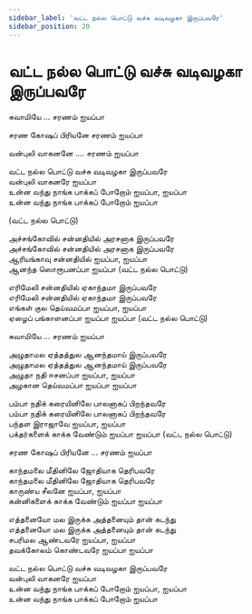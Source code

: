 ```yaml
---
sidebar_label: 'வட்ட நல்ல பொட்டு வச்சு வடிவழகா இருப்பவரே'
sidebar_position: 20
---
```


# **வட்ட நல்ல பொட்டு வச்சு வடிவழகா இருப்பவரே**


சுவாமியே … சரணம் ஐயப்பா <br />

சரண கோஷப் பிரியனே சரணம் ஐயப்பா <br />

வன்புலி வாகனனே …. சரணம் ஐயப்பா <br />

வட்ட நல்ல பொட்டு வச்சு வடிவழகா இருப்பவரே <br />
வன்புலி வாகனரே ஐயப்பா <br />
உன்ன வந்து நாங்க பாக்கப் போறோம் ஐயப்பா, ஐயப்பா <br />
உன்ன வந்து நாங்க பாக்கப் போறோம் ஐயப்பா <br />

(வட்ட நல்ல பொட்டு) <br />

அச்சங்கோவில் சன்னதியில் அரசனாக இருப்பவரே <br />
அச்சங்கோவில் சன்னதியில் அரசனாக இருப்பவரே <br />
ஆரியங்காவு சன்னதியில் ஐயப்பா, ஐயப்பா <br />
ஆனந்த ஸொரூபனப்பா ஐயப்பா (வட்ட நல்ல பொட்டு) <br />

எரிமேலி சன்னதியில் ஏகாந்தமா இருப்பவரே <br />
எரிமேலி சன்னதியில் ஏகாந்தமா இருப்பவரே <br />
எங்கள் குல தெய்வமப்பா ஐயப்பா, ஐயப்பா <br />
ஏழைப் பங்காளனப்பா ஐயப்பா ஐயப்பா (வட்ட நல்ல பொட்டு) <br />

சுவாமியே … சரணம் ஐயப்பா <br />

அழுதாமல ஏத்தத்துல ஆனந்தமாய் இருப்பவரே <br />
அழுதாமல ஏத்தத்துல ஆனந்தமாய் இருப்பவரே <br />
அழுதா நதி ஈசனப்பா ஐயப்பா, ஐயப்பா <br />
அழகான தெய்வமப்பா ஐயப்பா ஐயப்பா <br />

பம்பா நதிக் கரையினிலே பாலனாகப் பிறந்தவரே <br />
பம்பா நதிக் கரையினிலே பாலனாகப் பிறந்தவரே <br />
பந்தள இராஜாவே ஐயப்பா, ஐயப்பா <br />
பக்தர்களைக் காக்க வேண்டும் ஐயப்பா ஐயப்பா (வட்ட நல்ல பொட்டு) <br />

சரண கோஷப் பிரியனே … சரணம் ஐயப்பா <br />

காந்தமலை மீதினிலே ஜோதியாக தெரிபவரே <br />
காந்தமலை மீதினிலே ஜோதியாக தெரிபவரே <br />
காருண்ய சீலனே ஐயப்பா, ஐயப்பா <br />
கன்னிகளைக் காக்க வேண்டும் ஐயப்பா ஐயப்பா <br />

எத்தனையோ மல இருக்க அத்தனையும் தான் கடந்து <br />
எத்தனையோ மல இருக்க அத்தனையும் தான் கடந்து <br />
சபரிமல ஆண்டவரே ஐயப்பா, ஐயப்பா <br />
தவக்கோலம் கொண்டவரே ஐயப்பா ஐயப்பா <br />

வட்ட நல்ல பொட்டு வச்சு வடிவழகா இருப்பவரே <br />
வன்புலி வாகனரே ஐயப்பா <br />
உன்ன வந்து நாங்க பாக்கப் போறோம் ஐயப்பா, ஐயப்பா <br />
உன்ன வந்து நாங்க பாக்கப் போறோம் ஐயப்பா <br />

